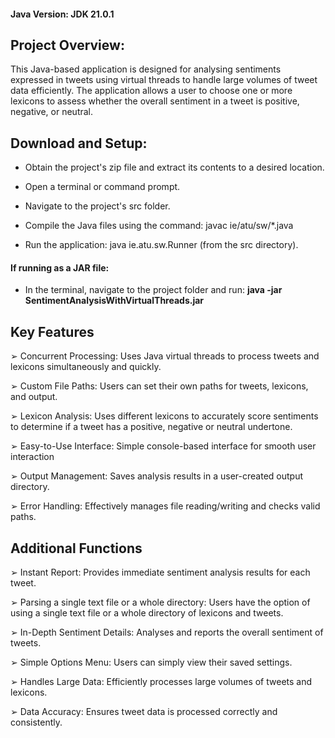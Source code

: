 #### Java Version: JDK 21.0.1 

## Project Overview:
This Java-based application is designed for analysing sentiments expressed in tweets using virtual threads to handle large volumes of tweet data efficiently. The application allows a user to choose one  or more lexicons to assess whether the overall sentiment in a tweet is positive, negative, or neutral. 
  

## Download and Setup:

- Obtain the project's zip file and extract its contents to a desired location. 

- Open a terminal or command prompt. 

- Navigate to the project's src folder. 

- Compile the Java files using the command: javac ie/atu/sw/*.java 

- Run the application: java ie.atu.sw.Runner (from the src directory). 

#### If running as a JAR file: 

- In the terminal, navigate to the project folder and run: **java -jar  SentimentAnalysisWithVirtualThreads.jar** 

## Key Features 

➢ Concurrent Processing: Uses Java virtual threads to process tweets and lexicons 
simultaneously and quickly. 

➢ Custom File Paths: Users can set their own paths for tweets, lexicons, and output.

➢ Lexicon Analysis: Uses different lexicons to accurately score sentiments to determine if a 
tweet has a positive, negative or neutral undertone.  

➢ Easy-to-Use Interface: Simple console-based interface for smooth user interaction 

➢ Output Management: Saves analysis results in a user-created output directory.

➢ Error Handling: Effectively manages file reading/writing and checks valid paths.

## Additional Functions 

➢ Instant Report: Provides immediate sentiment analysis results for each tweet.

➢ Parsing a single text file or a whole directory: Users have the option of using a single text file 
or a whole directory of lexicons and tweets.

➢ In-Depth Sentiment Details: Analyses and reports the overall sentiment of tweets.

➢ Simple Options Menu: Users can simply view their saved settings.

➢ Handles Large Data: Efficiently processes large volumes of tweets and lexicons. 

➢ Data Accuracy: Ensures tweet data is processed correctly and consistently.
